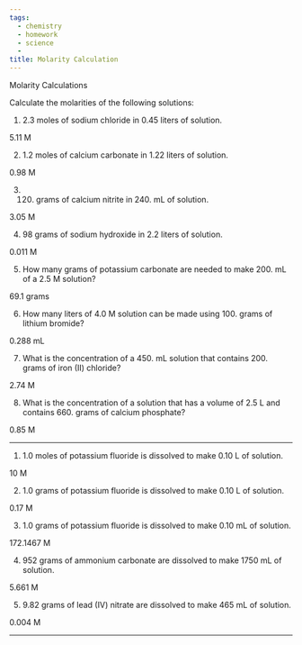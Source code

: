 ```yaml
---
tags: 
  - chemistry
  - homework
  - science
  - 
title: Molarity Calculation
---
```


Molarity Calculations

Calculate the molarities of the following solutions:

1) 2.3 moles of sodium chloride in 0.45 liters of solution.

5.11 M

2) 1.2 moles of calcium carbonate in 1.22 liters of solution.

0.98 M

3) 120. grams of calcium nitrite in 240. mL of solution.

3.05 M

4) 98 grams of sodium hydroxide in 2.2 liters of solution.

0.011 M

5) How many grams of potassium carbonate are needed to make 200. mL of a 2.5 M solution?

69.1 grams

6) How many liters of 4.0 M solution can be made using 100. grams of lithium bromide?

0.288 mL

7) What is the concentration of a 450. mL solution that contains 200. grams of iron (II) chloride?

2.74 M

8) What is the concentration of a solution that has a volume of 2.5 L and contains 660. grams of calcium phosphate?

0.85 M

---

1) 1.0 moles of potassium fluoride is dissolved to make 0.10 L of solution.

10 M

2) 1.0 grams of potassium fluoride is dissolved to make 0.10 L of solution. 

0.17 M

3) 1.0 grams of potassium fluoride is dissolved to make 0.10 mL of solution. 

172.1467 M

4) 952 grams of ammonium carbonate are dissolved to make 1750 mL of solution. 

5.661 M 

5) 9.82 grams of lead (IV) nitrate are dissolved to make 465 mL of solution.

0.004 M

---
